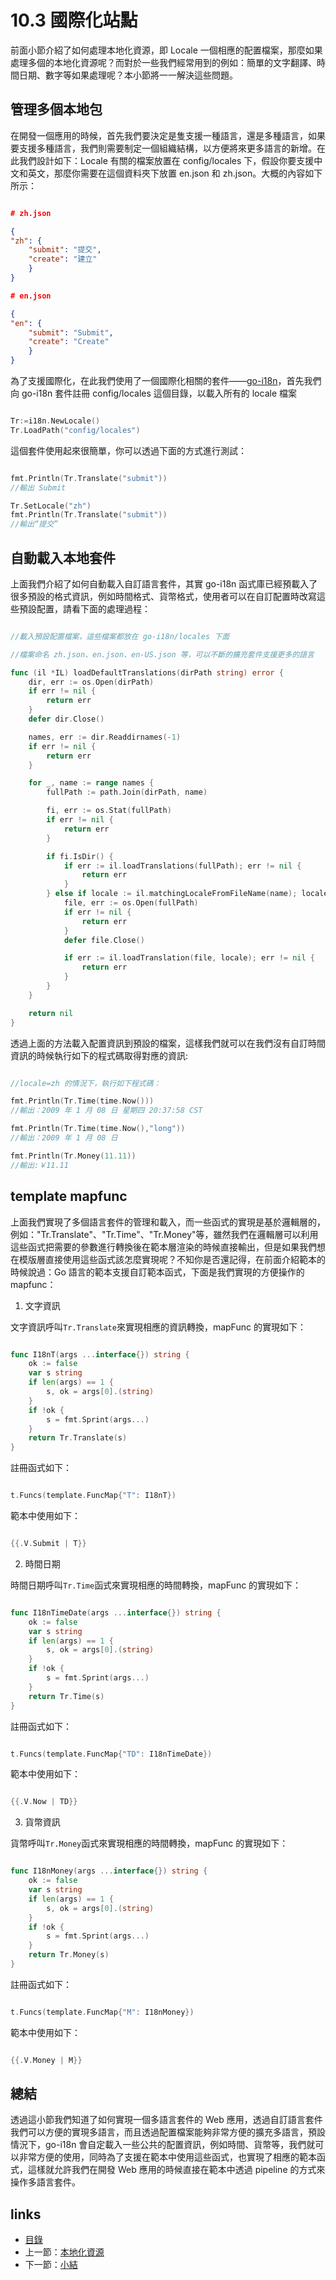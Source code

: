 <!-- {% raw %} -->
# 10.3 國際化站點
前面小節介紹了如何處理本地化資源，即 Locale 一個相應的配置檔案，那麼如果處理多個的本地化資源呢？而對於一些我們經常用到的例如：簡單的文字翻譯、時間日期、數字等如果處理呢？本小節將一一解決這些問題。
## 管理多個本地包
在開發一個應用的時候，首先我們要決定是隻支援一種語言，還是多種語言，如果要支援多種語言，我們則需要制定一個組織結構，以方便將來更多語言的新增。在此我們設計如下：Locale 有關的檔案放置在 config/locales 下，假設你要支援中文和英文，那麼你需要在這個資料夾下放置 en.json 和 zh.json。大概的內容如下所示：
```json

# zh.json

{
"zh": {
	"submit": "提交",
	"create": "建立"
	}
}

# en.json

{
"en": {
	"submit": "Submit",
	"create": "Create"
	}
}
```

為了支援國際化，在此我們使用了一個國際化相關的套件——[go-i18n](https://github.com/astaxie/go-i18n)，首先我們向 go-i18n 套件註冊 config/locales 這個目錄，以載入所有的 locale 檔案

```Go

Tr:=i18n.NewLocale()
Tr.LoadPath("config/locales")
```

這個套件使用起來很簡單，你可以透過下面的方式進行測試：

```Go

fmt.Println(Tr.Translate("submit"))
//輸出 Submit

Tr.SetLocale("zh")
fmt.Println(Tr.Translate("submit"))
//輸出“提交”
```
## 自動載入本地套件

上面我們介紹了如何自動載入自訂語言套件，其實 go-i18n 函式庫已經預載入了很多預設的格式資訊，例如時間格式、貨幣格式，使用者可以在自訂配置時改寫這些預設配置，請看下面的處理過程：

```Go

//載入預設配置檔案，這些檔案都放在 go-i18n/locales 下面

//檔案命名 zh.json、en.json、en-US.json 等，可以不斷的擴充套件支援更多的語言

func (il *IL) loadDefaultTranslations(dirPath string) error {
	dir, err := os.Open(dirPath)
	if err != nil {
		return err
	}
	defer dir.Close()

	names, err := dir.Readdirnames(-1)
	if err != nil {
		return err
	}

	for _, name := range names {
		fullPath := path.Join(dirPath, name)

		fi, err := os.Stat(fullPath)
		if err != nil {
			return err
		}

		if fi.IsDir() {
			if err := il.loadTranslations(fullPath); err != nil {
				return err
			}
		} else if locale := il.matchingLocaleFromFileName(name); locale != "" {
			file, err := os.Open(fullPath)
			if err != nil {
				return err
			}
			defer file.Close()

			if err := il.loadTranslation(file, locale); err != nil {
				return err
			}
		}
	}

	return nil
}
```

透過上面的方法載入配置資訊到預設的檔案，這樣我們就可以在我們沒有自訂時間資訊的時候執行如下的程式碼取得對應的資訊:

```Go

//locale=zh 的情況下，執行如下程式碼：

fmt.Println(Tr.Time(time.Now()))
//輸出：2009 年 1 月 08 日 星期四 20:37:58 CST

fmt.Println(Tr.Time(time.Now(),"long"))
//輸出：2009 年 1 月 08 日

fmt.Println(Tr.Money(11.11))
//輸出:￥11.11
```
## template mapfunc
上面我們實現了多個語言套件的管理和載入，而一些函式的實現是基於邏輯層的，例如："Tr.Translate"、"Tr.Time"、"Tr.Money"等，雖然我們在邏輯層可以利用這些函式把需要的參數進行轉換後在範本層渲染的時候直接輸出，但是如果我們想在模版層直接使用這些函式該怎麼實現呢？不知你是否還記得，在前面介紹範本的時候說過：Go 語言的範本支援自訂範本函式，下面是我們實現的方便操作的 mapfunc：

1. 文字資訊

文字資訊呼叫`Tr.Translate`來實現相應的資訊轉換，mapFunc 的實現如下：

```Go

func I18nT(args ...interface{}) string {
	ok := false
	var s string
	if len(args) == 1 {
		s, ok = args[0].(string)
	}
	if !ok {
		s = fmt.Sprint(args...)
	}
	return Tr.Translate(s)
}
```

註冊函式如下：

```Go

t.Funcs(template.FuncMap{"T": I18nT})
```
範本中使用如下：

```Go

{{.V.Submit | T}}
```

2. 時間日期

時間日期呼叫`Tr.Time`函式來實現相應的時間轉換，mapFunc 的實現如下：

```Go

func I18nTimeDate(args ...interface{}) string {
	ok := false
	var s string
	if len(args) == 1 {
		s, ok = args[0].(string)
	}
	if !ok {
		s = fmt.Sprint(args...)
	}
	return Tr.Time(s)
}
```
註冊函式如下：

```Go

t.Funcs(template.FuncMap{"TD": I18nTimeDate})
```
範本中使用如下：

```Go

{{.V.Now | TD}}
```
3. 貨幣資訊

貨幣呼叫`Tr.Money`函式來實現相應的時間轉換，mapFunc 的實現如下：

```Go

func I18nMoney(args ...interface{}) string {
	ok := false
	var s string
	if len(args) == 1 {
		s, ok = args[0].(string)
	}
	if !ok {
		s = fmt.Sprint(args...)
	}
	return Tr.Money(s)
}
```
註冊函式如下：

```Go

t.Funcs(template.FuncMap{"M": I18nMoney})
```
範本中使用如下：

```Go

{{.V.Money | M}}
```
## 總結
透過這小節我們知道了如何實現一個多語言套件的 Web 應用，透過自訂語言套件我們可以方便的實現多語言，而且透過配置檔案能夠非常方便的擴充多語言，預設情況下，go-i18n 會自定載入一些公共的配置資訊，例如時間、貨幣等，我們就可以非常方便的使用，同時為了支援在範本中使用這些函式，也實現了相應的範本函式，這樣就允許我們在開發 Web 應用的時候直接在範本中透過 pipeline 的方式來操作多語言套件。

## links
   * [目錄](<preface.md>)
   * 上一節：[本地化資源](<10.2.md>)
   * 下一節：[小結](<10.4.md>)
<!-- {% endraw %} -->
